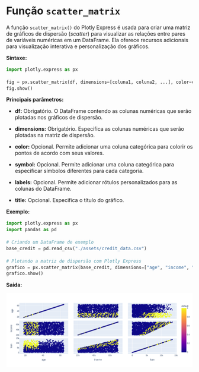 # Função `scatter_matrix`

A função `scatter_matrix()` do Plotly Express é usada para criar uma matriz de gráficos de dispersão (_scatter_) para visualizar as relações entre pares de variáveis numéricas em um DataFrame. Ela oferece recursos adicionais para visualização interativa e personalização dos gráficos.

**Sintaxe:**

```python
import plotly.express as px

fig = px.scatter_matrix(df, dimensions=[coluna1, coluna2, ...], color=coluna_cor, symbol=coluna_simbolo, ...)
fig.show()
```

**Principais parâmetros:**

- **df:** Obrigatório. O DataFrame contendo as colunas numéricas que serão plotadas nos gráficos de dispersão.

- **dimensions:** Obrigatório. Especifica as colunas numéricas que serão plotadas na matriz de dispersão.

- **color:** Opcional. Permite adicionar uma coluna categórica para colorir os pontos de acordo com seus valores.

- **symbol:** Opcional. Permite adicionar uma coluna categórica para especificar símbolos diferentes para cada categoria.

- **labels:** Opcional. Permite adicionar rótulos personalizados para as colunas do DataFrame.

- **title:** Opcional. Especifica o título do gráfico.

**Exemplo:**

```python
import plotly.express as px
import pandas as pd

# Criando um DataFrame de exemplo
base_credit = pd.read_csv("./assets/credit_data.csv")

# Plotando a matriz de dispersão com Plotly Express
grafico = px.scatter_matrix(base_credit, dimensions=["age", "income", "loan"], color="default")
grafico.show()
```

**Saída:**

![](./assets/exemplo_grafico_de_dispersao.png)